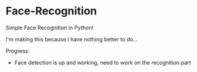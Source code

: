 
# Face-Recognition
Simple Face Recognition in Python!


I'm making this because I have nothing better to do...


Progress:
- Face detection is up and working, need to work on the recognition part
